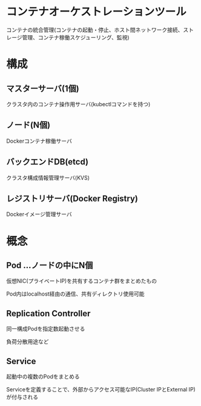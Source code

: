 # コンテナオーケストレーションツール

コンテナの統合管理(コンテナの起動・停止、ホスト間ネットワーク接続、ストレージ管理、コンテナ稼働スケジューリング、監視)

# 構成

## マスターサーバ(1個)

クラスタ内のコンテナ操作用サーバ(kubectlコマンドを持つ)

## ノード(N個)

Dockerコンテナ稼働サーバ

## バックエンドDB(etcd)

クラスタ構成情報管理サーバ(KVS)

## レジストリサーバ(Docker Registry)

Dockerイメージ管理サーバ

# 概念

## Pod …ノードの中にN個

仮想NIC(プライベートIP)を共有するコンテナ群をまとめたもの

Pod内はlocalhost経由の通信、共有ディレクトリ使用可能

## Replication Controller

同一構成Podを指定数起動させる

負荷分散用途など

## Service

起動中の複数のPodをまとめる

Serviceを定義することで、外部からアクセス可能なIP(Cluster IPとExternal IP)が付与される
